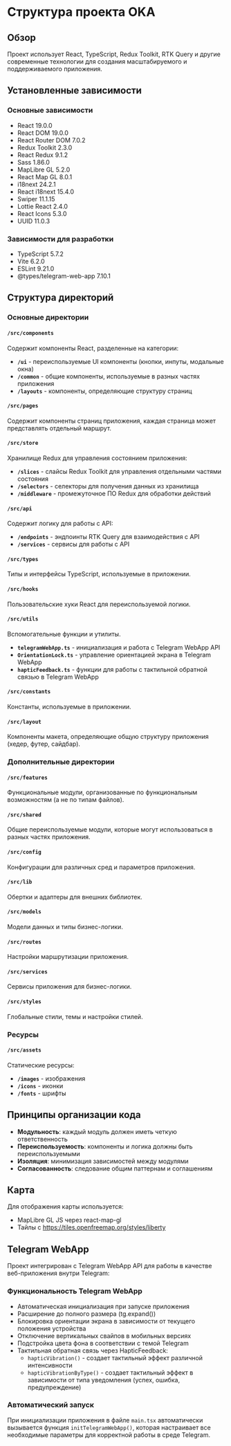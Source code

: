 <!-- https://tiles.openfreemap.org/styles/liberty карта-->
<!-- npm install react-map-gl maplibre-gl -->

# Структура проекта OKA

## Обзор

Проект использует React, TypeScript, Redux Toolkit, RTK Query и другие современные технологии для создания масштабируемого и поддерживаемого приложения.

## Установленные зависимости

### Основные зависимости
- React 19.0.0
- React DOM 19.0.0
- React Router DOM 7.0.2
- Redux Toolkit 2.3.0
- React Redux 9.1.2
- Sass 1.86.0
- MapLibre GL 5.2.0
- React Map GL 8.0.1
- i18next 24.2.1
- React i18next 15.4.0
- Swiper 11.1.15
- Lottie React 2.4.0
- React Icons 5.3.0
- UUID 11.0.3

### Зависимости для разработки
- TypeScript 5.7.2
- Vite 6.2.0
- ESLint 9.21.0
- @types/telegram-web-app 7.10.1

## Структура директорий

### Основные директории

#### `/src/components`
Содержит компоненты React, разделенные на категории:
- **`/ui`** - переиспользуемые UI компоненты (кнопки, инпуты, модальные окна)
- **`/common`** - общие компоненты, используемые в разных частях приложения
- **`/layouts`** - компоненты, определяющие структуру страниц

#### `/src/pages`
Содержит компоненты страниц приложения, каждая страница может представлять отдельный маршрут.

#### `/src/store`
Хранилище Redux для управления состоянием приложения:
- **`/slices`** - слайсы Redux Toolkit для управления отдельными частями состояния
- **`/selectors`** - селекторы для получения данных из хранилища
- **`/middleware`** - промежуточное ПО Redux для обработки действий

#### `/src/api`
Содержит логику для работы с API:
- **`/endpoints`** - эндпоинты RTK Query для взаимодействия с API
- **`/services`** - сервисы для работы с API

#### `/src/types`
Типы и интерфейсы TypeScript, используемые в приложении.

#### `/src/hooks`
Пользовательские хуки React для переиспользуемой логики.

#### `/src/utils`
Вспомогательные функции и утилиты.
- **`telegramWebApp.ts`** - инициализация и работа с Telegram WebApp API
- **`OrientationLock.ts`** - управление ориентацией экрана в Telegram WebApp
- **`hapticFeedback.ts`** - функции для работы с тактильной обратной связью в Telegram WebApp

#### `/src/constants`
Константы, используемые в приложении.

#### `/src/layout`
Компоненты макета, определяющие общую структуру приложения (хедер, футер, сайдбар).

### Дополнительные директории

#### `/src/features`
Функциональные модули, организованные по функциональным возможностям (а не по типам файлов).

#### `/src/shared`
Общие переиспользуемые модули, которые могут использоваться в разных частях приложения.

#### `/src/config`
Конфигурации для различных сред и параметров приложения.

#### `/src/lib`
Обертки и адаптеры для внешних библиотек.

#### `/src/models`
Модели данных и типы бизнес-логики.

#### `/src/routes`
Настройки маршрутизации приложения.

#### `/src/services`
Сервисы приложения для бизнес-логики.

#### `/src/styles`
Глобальные стили, темы и настройки стилей.

### Ресурсы

#### `/src/assets`
Статические ресурсы:
- **`/images`** - изображения
- **`/icons`** - иконки
- **`/fonts`** - шрифты

## Принципы организации кода

- **Модульность**: каждый модуль должен иметь четкую ответственность
- **Переиспользуемость**: компоненты и логика должны быть переиспользуемыми
- **Изоляция**: минимизация зависимостей между модулями
- **Согласованность**: следование общим паттернам и соглашениям

## Карта

Для отображения карты используется:
- MapLibre GL JS через react-map-gl
- Тайлы с https://tiles.openfreemap.org/styles/liberty

## Telegram WebApp

Проект интегрирован с Telegram WebApp API для работы в качестве веб-приложения внутри Telegram:

### Функциональность Telegram WebApp
- Автоматическая инициализация при запуске приложения
- Расширение до полного размера (tg.expand())
- Блокировка ориентации экрана в зависимости от текущего положения устройства
- Отключение вертикальных свайпов в мобильных версиях
- Подстройка цвета фона в соответствии с темой Telegram
- Тактильная обратная связь через HapticFeedback:
  - `hapticVibration()` - создает тактильный эффект различной интенсивности
  - `hapticVibrationByType()` - создает тактильный эффект в зависимости от типа уведомления (успех, ошибка, предупреждение)

### Автоматический запуск
При инициализации приложения в файле `main.tsx` автоматически вызывается функция `initTelegramWebApp()`, которая настраивает все необходимые параметры для корректной работы в среде Telegram.